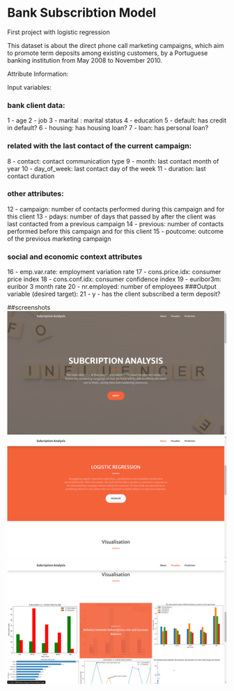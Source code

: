 # Bank Subscribtion Model
 First project with logistic regression

This dataset is about the direct phone call marketing campaigns, which aim to promote term deposits among existing customers, by a Portuguese banking institution from May 2008 to November 2010.


Attribute Information:

Input variables:
### bank client data:
1 - age
2 - job
3 - marital : marital status 
4 - education 
5 - default: has credit in default? 
6 - housing: has housing loan? 
7 - loan: has personal loan? 
### related with the last contact of the current campaign:
8 - contact: contact communication type 
9 - month: last contact month of year 
10 - day_of_week: last contact day of the week
11 - duration: last contact duration
### other attributes:
12 - campaign: number of contacts performed during this campaign and for this client
13 - pdays: number of days that passed by after the client was last contacted from a previous campaign
14 - previous: number of contacts performed before this campaign and for this client
15 - poutcome: outcome of the previous marketing campaign
### social and economic context attributes
16 - emp.var.rate: employment variation rate
17 - cons.price.idx: consumer price index
18 - cons.conf.idx: consumer confidence index
19 - euribor3m: euribor 3 month rate
20 - nr.employed: number of employees
###Output variable (desired target):
21 - y - has the client subscribed a term deposit?

##screenshots
![Screenshot_error](/screenshots/1.png)
![Screenshot_error](/screenshots/2.png)
![Screenshot_error](/screenshots/3.png)

